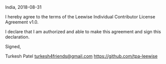 India, 2018-08-31

I hereby agree to the terms of the Leewise Individual Contributor License Agreement v1.0.

I declare that I am authorized and able to make this agreement and sign this declaration.

Signed,

Turkesh Patel turkesh4friends@gmail.com https://github.com/tpa-leewise
